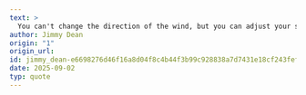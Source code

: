 ```yaml
---
text: >
  You can't change the direction of the wind, but you can adjust your sails to always reach your destination.
author: Jimmy Dean
origin: "1"
origin_url: 
id: jimmy_dean-e6698276d46f16a8d04f8c4b44f3b99c928838a7d7431e18cf243fef3944d885
date: 2025-09-02
typ: quote
---
```

